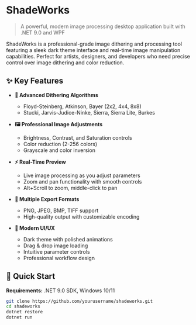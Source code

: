 # ShadeWorks

> A powerful, modern image processing desktop application built with .NET 9.0 and WPF

ShadeWorks is a professional-grade image dithering and processing tool featuring a sleek dark theme interface and real-time image manipulation capabilities. Perfect for artists, designers, and developers who need precise control over image dithering and color reduction.

## ✨ Key Features

- **🎨 Advanced Dithering Algorithms**
  - Floyd-Steinberg, Atkinson, Bayer (2x2, 4x4, 8x8)
  - Stucki, Jarvis-Judice-Ninke, Sierra, Sierra Lite, Burkes

- **🖼️ Professional Image Adjustments**
  - Brightness, Contrast, and Saturation controls
  - Color reduction (2-256 colors)
  - Grayscale and color inversion

- **⚡ Real-Time Preview**
  - Live image processing as you adjust parameters
  - Zoom and pan functionality with smooth controls
  - Alt+Scroll to zoom, middle-click to pan

- **💾 Multiple Export Formats**
  - PNG, JPEG, BMP, TIFF support
  - High-quality output with customizable encoding

- **🎯 Modern UI/UX**
  - Dark theme with polished animations
  - Drag & drop image loading
  - Intuitive parameter controls
  - Professional workflow design

## 🚀 Quick Start

**Requirements:** .NET 9.0 SDK, Windows 10/11
```bash
git clone https://github.com/yourusername/shadeworks.git
cd shadeworks
dotnet restore
dotnet run

